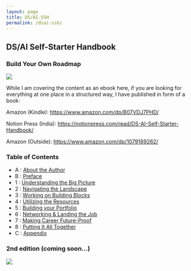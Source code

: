 ```yaml
---
layout: page
title: DS/AI-SSH
permalink: /dsai-ssh/
---
```



## DS/AI Self-Starter Handbook

### Build Your Own Roadmap

![](https://cdn-images-1.medium.com/max/1200/1*_qcfT7qYrPWZJok3QLX2Uw.png)

While I am covering the content as an ebook here, if you are looking for everything at one place in a structured way, I have published in form of a book:

Amazon (Kindle): <https://www.amazon.com/dp/B07VDJ7PHD/>

Notion Press (India): <https://notionpress.com/read/DS-AI-Self-Starter-Handbook/>

Amazon (Outside): <https://www.amazon.com/dp/1079189262/>

### Table of Contents
 - A : [About the Author](https://ankit-rathi.github.io/dsai-ssh/about-the-author/)
 - B : [Preface](https://ankit-rathi.github.io/dsai-ssh/preface/)
 - 1 : [Understanding the Big Picture](https://ankit-rathi.github.io/dsai-ssh/understanding-the-big-picture/)
 - 2 : [Navigating the Landscape](https://ankit-rathi.github.io/dsai-ssh/navigating-the-landscape/)
 - 3 : [Working on Building Blocks](https://ankit-rathi.github.io/dsai-ssh/working-on-building-blocks/)
 - 4 : [Utilizing the Resources](https://ankit-rathi.github.io/dsai-ssh/utilizing-the-resources/)
 - 5 : [Building your Portfolio](https://ankit-rathi.github.io/dsai-ssh/building-your-portfolio/)
 - 6 : [Networking & Landing the Job](https://ankit-rathi.github.io/dsai-ssh/networking-landing-the-job/)
 - 7 : [Making Career Future-Proof](https://ankit-rathi.github.io/dsai-ssh/making-career-future-proof/)
 - 8 : [Putting It All Together](https://ankit-rathi.github.io/dsai-ssh/putting-it-all-together/)
 - C : [Appendix](https://ankit-rathi.github.io/dsai-ssh/appendix/)
 
 
### 2nd edition (coming soon...)

![](https://cdn-images-1.medium.com/max/1200/1*s2cWr1FGanNZCZvUA6plRA.png)

